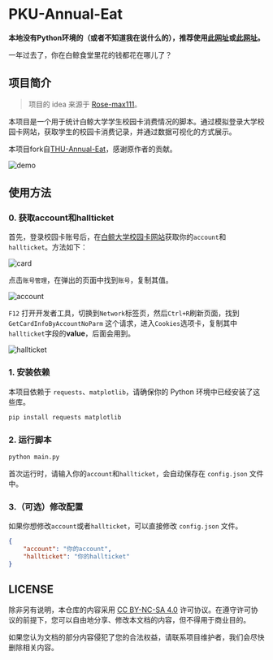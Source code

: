 # PKU-Annual-Eat

**本地没有Python环境的（或者不知道我在说什么的），推荐使用[此网址](https://eat-at-pku.aiyu.fun/)或[此网址](https://eat.huh.moe/)。**

一年过去了，你在白鲸食堂里花的钱都花在哪儿了？

## 项目简介

> 项目的 idea 来源于 [Rose-max111](https://github.com/Rose-max111)。

本项目是一个用于统计白鲸大学学生校园卡消费情况的脚本。通过模拟登录大学校园卡网站，获取学生的校园卡消费记录，并通过数据可视化的方式展示。

本项目fork自[THU-Annual-Eat](https://github.com/leverimmy/THU-Annual-Eat)，感谢原作者的贡献。

![demo](./demo.png)

## 使用方法

### 0. 获取account和hallticket

首先，登录校园卡账号后，在[白鲸大学校园卡网站](https://card.pku.edu.cn/user/user)获取你的`account`和`hallticket`。方法如下：

![card](./card.png)

点击`账号管理`，在弹出的页面中找到`账号`，复制其值。

![account](./account.png)

`F12` 打开开发者工具，切换到`Network`标签页，然后`Ctrl+R`刷新页面，找到 `GetCardInfoByAccountNoParm` 这个请求，进入`Cookies`选项卡，复制其中`hallticket`字段的**value**，后面会用到。

![hallticket](./hallticket.png)

### 1. 安装依赖

本项目依赖于 `requests`、`matplotlib`，请确保你的 Python 环境中已经安装了这些库。

```bash
pip install requests matplotlib
```

### 2. 运行脚本

```bash
python main.py
```

首次运行时，请输入你的`account`和`hallticket`，会自动保存在 `config.json` 文件中。

### 3.（可选）修改配置

如果你想修改`account`或者`hallticket`，可以直接修改 `config.json` 文件。

```json
{
    "account": "你的account",
    "hallticket": "你的hallticket"
}
```

## LICENSE

除非另有说明，本仓库的内容采用 [CC BY-NC-SA 4.0](https://creativecommons.org/licenses/by-nc-sa/4.0/) 许可协议。在遵守许可协议的前提下，您可以自由地分享、修改本文档的内容，但不得用于商业目的。

如果您认为文档的部分内容侵犯了您的合法权益，请联系项目维护者，我们会尽快删除相关内容。
